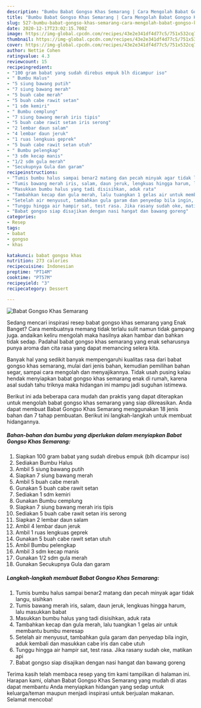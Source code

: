```yaml
---
description: "Bumbu Babat Gongso Khas Semarang | Cara Mengolah Babat Gongso Khas Semarang Yang Paling Enak"
title: "Bumbu Babat Gongso Khas Semarang | Cara Mengolah Babat Gongso Khas Semarang Yang Paling Enak"
slug: 527-bumbu-babat-gongso-khas-semarang-cara-mengolah-babat-gongso-khas-semarang-yang-paling-enak
date: 2020-12-17T23:02:15.700Z
image: https://img-global.cpcdn.com/recipes/43e2e341df4d77c5/751x532cq70/babat-gongso-khas-semarang-foto-resep-utama.jpg
thumbnail: https://img-global.cpcdn.com/recipes/43e2e341df4d77c5/751x532cq70/babat-gongso-khas-semarang-foto-resep-utama.jpg
cover: https://img-global.cpcdn.com/recipes/43e2e341df4d77c5/751x532cq70/babat-gongso-khas-semarang-foto-resep-utama.jpg
author: Nettie Cohen
ratingvalue: 4.3
reviewcount: 15
recipeingredient:
- "100 gram babat yang sudah direbus empuk blh dicampur iso"
- " Bumbu Halus"
- "5 siung bawang putih"
- "7 siung bawang merah"
- "5 buah cabe merah"
- "5 buah cabe rawit setan"
- "1 sdm kemiri"
- " Bumbu cemplung"
- "7 siung bawang merah iris tipis"
- "5 buah cabe rawit setan iris serong"
- "2 lembar daun salam"
- "4 lembar daun jeruk"
- "1 ruas lengkuas geprek"
- "5 buah cabe rawit setan utuh"
- " Bumbu pelengkap"
- "3 sdm kecap manis"
- "1/2 sdm gula merah"
- "Secukupnya Gula dan garam"
recipeinstructions:
- "Tumis bumbu halus sampai benar2 matang dan pecah minyak agar tidak langu, sisihkan"
- "Tumis bawang merah iris, salam, daun jeruk, lengkuas hingga harum, lalu masukkan babat"
- "Masukkan bumbu halus yang tadi disisihkan, aduk rata"
- "Tambahkan kecap dan gula merah, lalu tuangkan 1 gelas air untuk membantu bumbu meresap"
- "Setelah air menyusut, tambahkan gula garam dan penyedap bila ingin, aduk kembali dan masukkan cabe iris dan cabe utuh"
- "Tunggu hingga air hampir sat, test rasa. Jika rasany sudah oke, matikan api"
- "Babat gongso siap disajikan dengan nasi hangat dan bawang goreng"
categories:
- Resep
tags:
- babat
- gongso
- khas

katakunci: babat gongso khas 
nutrition: 273 calories
recipecuisine: Indonesian
preptime: "PT14M"
cooktime: "PT57M"
recipeyield: "3"
recipecategory: Dessert

---
```



![Babat Gongso Khas Semarang](https://img-global.cpcdn.com/recipes/43e2e341df4d77c5/751x532cq70/babat-gongso-khas-semarang-foto-resep-utama.jpg)

Sedang mencari inspirasi resep babat gongso khas semarang yang Enak Banget? Cara membuatnya memang tidak terlalu sulit namun tidak gampang juga. andaikan keliru mengolah maka hasilnya akan hambar dan bahkan tidak sedap. Padahal babat gongso khas semarang yang enak seharusnya punya aroma dan cita rasa yang dapat memancing selera kita.

Banyak hal yang sedikit banyak mempengaruhi kualitas rasa dari babat gongso khas semarang, mulai dari jenis bahan, kemudian pemilihan bahan segar, sampai cara mengolah dan menyajikannya. Tidak usah pusing kalau hendak menyiapkan babat gongso khas semarang enak di rumah, karena asal sudah tahu triknya maka hidangan ini mampu jadi suguhan istimewa.




Berikut ini ada beberapa cara mudah dan praktis yang dapat diterapkan untuk mengolah babat gongso khas semarang yang siap dikreasikan. Anda dapat membuat Babat Gongso Khas Semarang menggunakan 18 jenis bahan dan 7 tahap pembuatan. Berikut ini langkah-langkah untuk membuat hidangannya.

<!--inarticleads1-->

##### Bahan-bahan dan bumbu yang diperlukan dalam menyiapkan Babat Gongso Khas Semarang:

1. Siapkan 100 gram babat yang sudah direbus empuk (blh dicampur iso)
1. Sediakan  Bumbu Halus
1. Ambil 5 siung bawang putih
1. Siapkan 7 siung bawang merah
1. Ambil 5 buah cabe merah
1. Gunakan 5 buah cabe rawit setan
1. Sediakan 1 sdm kemiri
1. Gunakan  Bumbu cemplung
1. Siapkan 7 siung bawang merah iris tipis
1. Sediakan 5 buah cabe rawit setan iris serong
1. Siapkan 2 lembar daun salam
1. Ambil 4 lembar daun jeruk
1. Ambil 1 ruas lengkuas geprek
1. Gunakan 5 buah cabe rawit setan utuh
1. Ambil  Bumbu pelengkap
1. Ambil 3 sdm kecap manis
1. Gunakan 1/2 sdm gula merah
1. Gunakan Secukupnya Gula dan garam




<!--inarticleads2-->

##### Langkah-langkah membuat Babat Gongso Khas Semarang:

1. Tumis bumbu halus sampai benar2 matang dan pecah minyak agar tidak langu, sisihkan
1. Tumis bawang merah iris, salam, daun jeruk, lengkuas hingga harum, lalu masukkan babat
1. Masukkan bumbu halus yang tadi disisihkan, aduk rata
1. Tambahkan kecap dan gula merah, lalu tuangkan 1 gelas air untuk membantu bumbu meresap
1. Setelah air menyusut, tambahkan gula garam dan penyedap bila ingin, aduk kembali dan masukkan cabe iris dan cabe utuh
1. Tunggu hingga air hampir sat, test rasa. Jika rasany sudah oke, matikan api
1. Babat gongso siap disajikan dengan nasi hangat dan bawang goreng




Terima kasih telah membaca resep yang tim kami tampilkan di halaman ini. Harapan kami, olahan Babat Gongso Khas Semarang yang mudah di atas dapat membantu Anda menyiapkan hidangan yang sedap untuk keluarga/teman maupun menjadi inspirasi untuk berjualan makanan. Selamat mencoba!
